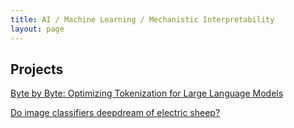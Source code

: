 ```yaml
---
title: AI / Machine Learning / Mechanistic Interpretability
layout: page
---
```


## Projects

[Byte by Byte: Optimizing Tokenization for Large Language Models](/posts/bytephase.md)

[Do image classifiers deepdream of electric sheep?](/posts/dream_mech_interp.md)